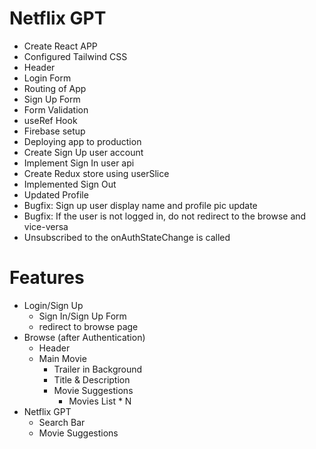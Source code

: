 # Netflix GPT

- Create React APP
- Configured Tailwind CSS
- Header
- Login Form
- Routing of App
- Sign Up Form
- Form Validation
- useRef Hook
- Firebase setup
- Deploying app to production
- Create Sign Up user account
- Implement Sign In user api
- Create Redux store using userSlice
- Implemented Sign Out
- Updated Profile
- Bugfix: Sign up user display name and profile pic update
- Bugfix: If the user is not logged in, do not redirect to the browse and vice-versa
- Unsubscribed to the onAuthStateChange is called


# Features
- Login/Sign Up
    - Sign In/Sign Up Form
    - redirect to browse page
- Browse (after Authentication)
    - Header
    - Main Movie
        - Trailer in Background
        - Title & Description
        - Movie Suggestions
            - Movies List * N
- Netflix GPT
    - Search Bar
    - Movie Suggestions